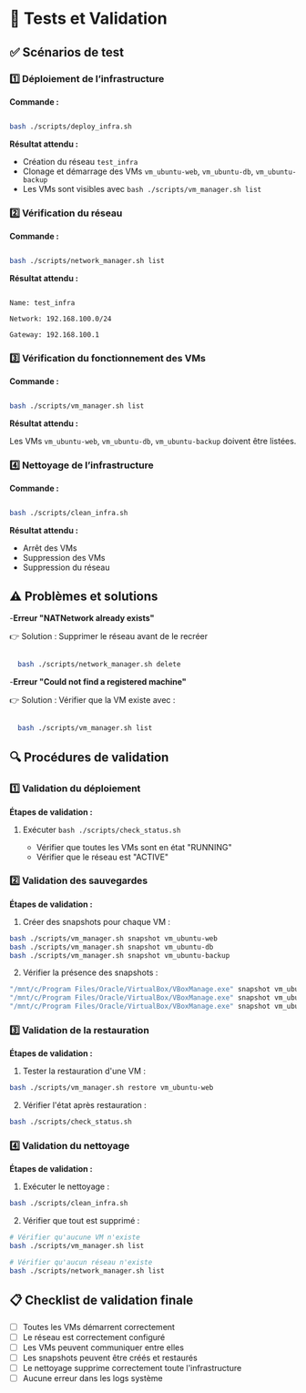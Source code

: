# 🧪 Tests et Validation

## ✅ Scénarios de test

### 1️⃣ Déploiement de l’infrastructure

**Commande :**

```bash

bash ./scripts/deploy_infra.sh

```

**Résultat attendu :**

- Création du réseau `test_infra`
- Clonage et démarrage des VMs `vm_ubuntu-web`, `vm_ubuntu-db`, `vm_ubuntu-backup`
- Les VMs sont visibles avec `bash ./scripts/vm_manager.sh list`

### 2️⃣ Vérification du réseau

**Commande :**

```bash

bash ./scripts/network_manager.sh list

```

**Résultat attendu :**

```

Name: test_infra

Network: 192.168.100.0/24

Gateway: 192.168.100.1

```

### 3️⃣ Vérification du fonctionnement des VMs

**Commande :**

```bash

bash ./scripts/vm_manager.sh list

```

**Résultat attendu :**

Les VMs `vm_ubuntu-web`, `vm_ubuntu-db`, `vm_ubuntu-backup` doivent être listées.

### 4️⃣ Nettoyage de l’infrastructure

**Commande :**

```bash

bash ./scripts/clean_infra.sh

```

**Résultat attendu :**

- Arrêt des VMs
- Suppression des VMs
- Suppression du réseau

## ⚠️ Problèmes et solutions

-**Erreur "NATNetwork already exists"**

👉 Solution : Supprimer le réseau avant de le recréer

```bash

  bash ./scripts/network_manager.sh delete

```

-**Erreur "Could not find a registered machine"**

👉 Solution : Vérifier que la VM existe avec :

```bash

  bash ./scripts/vm_manager.sh list

```

## 🔍 Procédures de validation

### 1️⃣ Validation du déploiement

**Étapes de validation :**

1. Exécuter `bash ./scripts/check_status.sh`

   - Vérifier que toutes les VMs sont en état "RUNNING"
   - Vérifier que le réseau est "ACTIVE"

### 2️⃣ Validation des sauvegardes

**Étapes de validation :**

1. Créer des snapshots pour chaque VM :

```bash
bash ./scripts/vm_manager.sh snapshot vm_ubuntu-web
bash ./scripts/vm_manager.sh snapshot vm_ubuntu-db
bash ./scripts/vm_manager.sh snapshot vm_ubuntu-backup
```

2. Vérifier la présence des snapshots :

```bash
"/mnt/c/Program Files/Oracle/VirtualBox/VBoxManage.exe" snapshot vm_ubuntu-web list
"/mnt/c/Program Files/Oracle/VirtualBox/VBoxManage.exe" snapshot vm_ubuntu-db list
"/mnt/c/Program Files/Oracle/VirtualBox/VBoxManage.exe" snapshot vm_ubuntu-backup list
```

### 3️⃣ Validation de la restauration

**Étapes de validation :**

1. Tester la restauration d'une VM :

```bash
bash ./scripts/vm_manager.sh restore vm_ubuntu-web
```

2. Vérifier l'état après restauration :

```bash
bash ./scripts/check_status.sh
```

### 4️⃣ Validation du nettoyage

**Étapes de validation :**

1. Exécuter le nettoyage :

```bash
bash ./scripts/clean_infra.sh
```

2. Vérifier que tout est supprimé :

```bash
# Vérifier qu'aucune VM n'existe
bash ./scripts/vm_manager.sh list

# Vérifier qu'aucun réseau n'existe
bash ./scripts/network_manager.sh list
```

## 📋 Checklist de validation finale

- [ ] Toutes les VMs démarrent correctement
- [ ] Le réseau est correctement configuré
- [ ] Les VMs peuvent communiquer entre elles
- [ ] Les snapshots peuvent être créés et restaurés
- [ ] Le nettoyage supprime correctement toute l'infrastructure
- [ ] Aucune erreur dans les logs système
